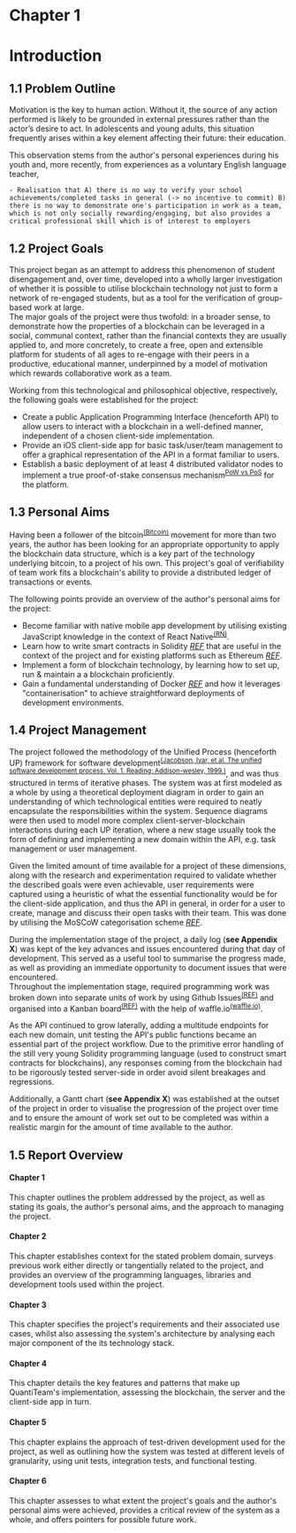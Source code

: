 # Chapter 1
# Introduction

## 1.1 Problem Outline
Motivation is the key to human action. Without it, the source of any action performed is likely to be grounded in external pressures rather than the actor’s desire to act. In adolescents and young adults, this situation frequently arises within a key element affecting their future: their education.  


This observation stems from the author's personal experiences during his youth and, more recently, from experiences as a voluntary English language teacher,


    - Realisation that A) there is no way to verify your school achievements/completed tasks in general (-> no incentive to commit) B) there is no way to demonstrate one's participation in work as a team, which is not only socially rewarding/engaging, but also provides a critical professional skill which is of interest to employers

## 1.2 Project Goals
This project began as an attempt to address this phenomenon of student disengagement and, over time, developed into a wholly larger investigation of whether it is possible to utilise blockchain technology not just to form a network of re-engaged students, but as a tool for the verification of group-based work at large.  
The major goals of the project were thus twofold: in a broader sense, to demonstrate how the properties of a blockchain can be leveraged in a social, communal context, rather than the financial contexts they are usually applied to, and more concretely, to create a free, open and extensible platform for students of all ages to re-engage with their peers in a productive, educational manner, underpinned by a model of motivation which rewards collaborative work as a team.  

Working from this technological and philosophical objective, respectively, the following goals were established for the project:
- Create a public Application Programming Interface (henceforth API) to allow users to interact with a blockchain in a well-defined manner, independent of a chosen client-side implementation.
- Provide an iOS client-side app for basic task/user/team management to offer a graphical representation of the API in a format familiar to users.
- Establish a basic deployment of at least 4 distributed validator nodes to implement a true proof-of-stake consensus mechanism<sup>[PoW vs PoS](http://bitfury.com/content/5-white-papers-research/pos-vs-pow-1.0.2.pdf)</sup> for the platform.

## 1.3 Personal Aims
Having been a follower of the bitcoin<sup>[(Bitcoin)](https://bitcoin.org/en/)</sup> movement for more than two years, the author has been looking for an appropriate opportunity to apply the blockchain data structure, which is a key part of the technology underlying bitcoin, to a project of his own. This project's goal of verifiability of team work fits a blockchain's ability to provide a distributed ledger of transactions or events.  

The following points provide an overview of the author's personal aims for the project:
- Become familiar with native mobile app development by utilising existing JavaScript knowledge in the context of React Native<sup>[(RN)](https://facebook.github.io/react-native/)</sup>.
- Learn how to write smart contracts in Solidity _[REF]()_ that are useful in the context of the project and for existing platforms such as Ethereum _[REF]()_.
- Implement a form of blockchain technology, by learning how to set up, run & maintain a a blockchain proficiently.
- Gain a fundamental understanding of Docker _[REF]()_ and how it leverages "containerisation" to achieve straightforward deployments of development environments.


## 1.4 Project Management
The project followed the methodology of the Unified Process (henceforth UP) framework for software development<sup>[(Jacobson, Ivar, et al. The unified software development process. Vol. 1. Reading: Addison-wesley, 1999.)](http://tocs.ulb.tu-darmstadt.de/82047766.pdf)</sup>, and was thus structured in terms of iterative phases. The system was at first modeled as a whole by using a theoretical deployment diagram in order to gain an understanding of which technological entities were required to neatly encapsulate the responsibilities within the system. Sequence diagrams were then used to model more complex client-server-blockchain interactions during each UP iteration, where a new stage usually took the form of defining and implementing a new domain within the API, e.g. task management or user management.

Given the limited amount of time available for a project of these dimensions, along with the research and experimentation required to validate whether the described goals were even achievable, user requirements were captured using a heuristic of what the essential functionality would be for the client-side application, and thus the API in general, in order for a user to create, manage and discuss their open tasks with their team. This was done by utilising the MoSCoW categorisation scheme _[REF]()_.   

During the implementation stage of the project, a daily log (**see Appendix X**) was kept of the key advances and issues encountered during that day of development. This served as a useful tool to summarise the progress made, as well as providing an immediate opportunity to document issues that were encountered.  
Throughout the implementation stage, required programming work was broken down into separate units of work by using Github Issues<sup>[(REF)]()</sup> and organised into a Kanban board<sup>[(REF)]()</sup> with the help of waffle.io<sup>[(waffle.io)](https://waffle.io/)</sup>.

As the API continued to grow laterally, adding a multitude endpoints for each new domain, unit testing the API's public functions became an essential part of the project workflow. Due to the primitive error handling of the still very young Solidity programming language (used to construct smart contracts for blockchains), any responses coming from the blockchain had to be rigorously tested server-side in order avoid silent breakages and regressions.

Additionally, a Gantt chart (**see Appendix X**) was established at the outset of the project in order to visualise the progression of the project over time and to ensure the amount of work set out to be completed was within a realistic margin for the amount of time available to the author.


## 1.5 Report Overview
#### Chapter 1
This chapter outlines the problem addressed by the project, as well as stating its goals, the author's personal aims, and the approach to managing the project.

#### Chapter 2
This chapter establishes context for the stated problem domain, surveys previous work either directly or tangentially related to the project, and provides an overview of the programming languages, libraries and development tools used within the project.

#### Chapter 3
This chapter specifies the project's requirements and their associated use cases, whilst also assessing the system's architecture by analysing each major component of the its technology stack.

#### Chapter 4
This chapter details the key features and patterns that make up QuantiTeam's implementation, assessing the blockchain, the server and the client-side app in turn.

#### Chapter 5
This chapter explains the approach of test-driven development used for the project, as well as outlining how the system was tested at different levels of granularity, using unit tests, integration tests, and functional testing.

#### Chapter 6
This chapter assesses to what extent the project's goals and the author's personal aims were achieved, provides a critical review of the system as a whole, and offers pointers for possible future work.
